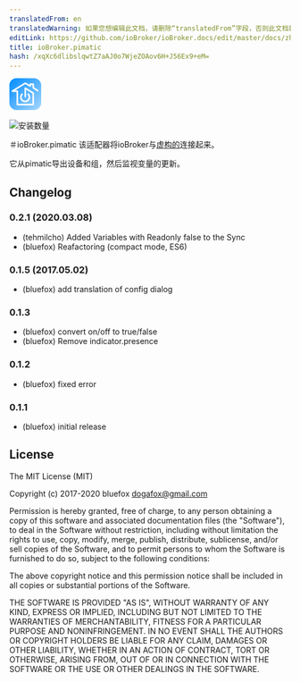 ```yaml
---
translatedFrom: en
translatedWarning: 如果您想编辑此文档，请删除“translatedFrom”字段，否则此文档将再次自动翻译
editLink: https://github.com/ioBroker/ioBroker.docs/edit/master/docs/zh-cn/adapterref/iobroker.pimatic/README.md
title: ioBroker.pimatic
hash: /xqXc6dlibslqwtZ7aAJ0o7WjeZOAov6H+J56Ex9+eM=
---
```

![商标](../../../en/adapterref/iobroker.pimatic/admin/pimatic.png)

![安装数量](http://iobroker.live/badges/pimatic-stable.svg)

＃ioBroker.pimatic
该适配器将ioBroker与[虚构的](https://pimatic.org/)连接起来。

它从pimatic导出设备和组，然后监视变量的更新。

## Changelog
### 0.2.1 (2020.03.08)
* (tehmilcho) Added Variables with Readonly false to the Sync
* (bluefox) Reafactoring (compact mode, ES6)

### 0.1.5 (2017.05.02)
* (bluefox) add translation of config dialog

### 0.1.3
* (bluefox) convert on/off to true/false
* (bluefox) Remove indicator.presence

### 0.1.2
* (bluefox) fixed error

### 0.1.1
* (bluefox) initial release

## License
The MIT License (MIT)

Copyright (c) 2017-2020 bluefox <dogafox@gmail.com>

Permission is hereby granted, free of charge, to any person obtaining a copy
of this software and associated documentation files (the "Software"), to deal
in the Software without restriction, including without limitation the rights
to use, copy, modify, merge, publish, distribute, sublicense, and/or sell
copies of the Software, and to permit persons to whom the Software is
furnished to do so, subject to the following conditions:

The above copyright notice and this permission notice shall be included in
all copies or substantial portions of the Software.

THE SOFTWARE IS PROVIDED "AS IS", WITHOUT WARRANTY OF ANY KIND, EXPRESS OR
IMPLIED, INCLUDING BUT NOT LIMITED TO THE WARRANTIES OF MERCHANTABILITY,
FITNESS FOR A PARTICULAR PURPOSE AND NONINFRINGEMENT. IN NO EVENT SHALL THE
AUTHORS OR COPYRIGHT HOLDERS BE LIABLE FOR ANY CLAIM, DAMAGES OR OTHER
LIABILITY, WHETHER IN AN ACTION OF CONTRACT, TORT OR OTHERWISE, ARISING FROM,
OUT OF OR IN CONNECTION WITH THE SOFTWARE OR THE USE OR OTHER DEALINGS IN
THE SOFTWARE.